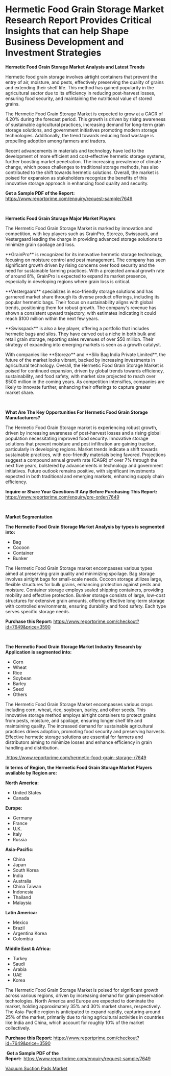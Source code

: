 <p><h1>Hermetic Food Grain Storage Market Research Report Provides Critical Insights that can help Shape Business Development and Investment Strategies</h1></p><p><strong>Hermetic Food Grain Storage Market Analysis and Latest Trends</strong></p>
<p><p>Hermetic food grain storage involves airtight containers that prevent the entry of air, moisture, and pests, effectively preserving the quality of grains and extending their shelf life. This method has gained popularity in the agricultural sector due to its efficiency in reducing post-harvest losses, ensuring food security, and maintaining the nutritional value of stored grains. </p><p>The Hermetic Food Grain Storage Market is expected to grow at a CAGR of 4.20% during the forecast period. This growth is driven by rising awareness of sustainable agricultural practices, increasing demand for long-term grain storage solutions, and government initiatives promoting modern storage technologies. Additionally, the trend towards reducing food wastage is propelling adoption among farmers and traders. </p><p>Recent advancements in materials and technology have led to the development of more efficient and cost-effective hermetic storage systems, further boosting market penetration. The increasing prevalence of climate change, which poses challenges to traditional storage methods, has also contributed to the shift towards hermetic solutions. Overall, the market is poised for expansion as stakeholders recognize the benefits of this innovative storage approach in enhancing food quality and security.</p></p>
<p><strong>Get a Sample PDF of the Report:&nbsp;</strong> <a href="https://www.reportprime.com/enquiry/request-sample/7649?utm_campaign=3170&utm_medium=2&utm_source=Github&utm_content=ia&utm_term=19032025&utm_id=hermetic-food-grain-storage">https://www.reportprime.com/enquiry/request-sample/7649</a></p>
<p>&nbsp;</p>
<p><strong>Hermetic Food Grain Storage Major Market Players</strong></p>
<p><p>The Hermetic Food Grain Storage Market is marked by innovation and competition, with key players such as GrainPro, Storezo, Swisspack, and Vestergaard leading the charge in providing advanced storage solutions to minimize grain spoilage and loss.</p><p>**GrainPro** is recognized for its innovative hermetic storage technology, focusing on moisture control and pest management. The company has seen significant growth driven by rising concerns over food security and the need for sustainable farming practices. With a projected annual growth rate of around 8%, GrainPro is expected to expand its market presence, especially in developing regions where grain loss is critical.</p><p>**Vestergaard** specializes in eco-friendly storage solutions and has garnered market share through its diverse product offerings, including its popular hermetic bags. Their focus on sustainability aligns with global trends, positioning them for robust growth. The company's revenue has shown a consistent upward trajectory, with estimates indicating it could reach $100 million within the next few years.</p><p>**Swisspack** is also a key player, offering a portfolio that includes hermetic bags and silos. They have carved out a niche in both bulk and retail grain storage, reporting sales revenues of over $50 million. Their strategy of expanding into emerging markets is seen as a growth catalyst.</p><p>With companies like **Storezo** and **Silo Bag India Private Limited**, the future of the market looks vibrant, backed by increasing investments in agricultural technology. Overall, the Hermetic Food Grain Storage Market is poised for continued expansion, driven by global trends towards efficiency, sustainability, and food safety, with market size projected to reach over $500 million in the coming years. As competition intensifies, companies are likely to innovate further, enhancing their offerings to capture greater market share.</p></p>
<p>&nbsp;</p>
<p><strong>What Are The Key Opportunities For Hermetic Food Grain Storage Manufacturers?</strong></p>
<p><p>The Hermetic Food Grain Storage market is experiencing robust growth, driven by increasing awareness of post-harvest losses and a rising global population necessitating improved food security. Innovative storage solutions that prevent moisture and pest infiltration are gaining traction, particularly in developing regions. Market trends indicate a shift towards sustainable practices, with eco-friendly materials being favored. Projections suggest a compound annual growth rate (CAGR) of over 7% through the next five years, bolstered by advancements in technology and government initiatives. Future outlook remains positive, with significant investments expected in both traditional and emerging markets, enhancing supply chain efficiency.</p></p>
<p><strong>Inquire or Share Your Questions If Any Before Purchasing This Report:</strong> <a href="https://www.reportprime.com/enquiry/pre-order/7649?utm_campaign=3170&utm_medium=2&utm_source=Github&utm_content=ia&utm_term=19032025&utm_id=hermetic-food-grain-storage">https://www.reportprime.com/enquiry/pre-order/7649</a></p>
<p>&nbsp;</p>
<p><strong>Market Segmentation</strong></p>
<p><strong>The Hermetic Food Grain Storage Market Analysis by types is segmented into:</strong></p>
<p><ul><li>Bag</li><li>Cocoon</li><li>Container</li><li>Bunker</li></ul></p>
<p><p>The Hermetic Food Grain Storage market encompasses various types aimed at preserving grain quality and minimizing spoilage. Bag storage involves airtight bags for small-scale needs. Cocoon storage utilizes large, flexible structures for bulk grains, enhancing protection against pests and moisture. Container storage employs sealed shipping containers, providing mobility and effective protection. Bunker storage consists of large, low-cost structures for extensive grain amounts, offering effective long-term storage with controlled environments, ensuring durability and food safety. Each type serves specific storage needs.</p></p>
<p><strong>Purchase this Report:&nbsp;</strong><a href="https://www.reportprime.com/checkout?id=7649&price=3590&utm_campaign=3170&utm_medium=2&utm_source=Github&utm_content=ia&utm_term=19032025&utm_id=hermetic-food-grain-storage">https://www.reportprime.com/checkout?id=7649&price=3590</a></p>
<p>&nbsp;</p>
<p><strong>The Hermetic Food Grain Storage Market Industry Research by Application is segmented into:</strong></p>
<p><ul><li>Corn</li><li>Wheat</li><li>Rice</li><li>Soybean</li><li>Barley</li><li>Seed</li><li>Others</li></ul></p>
<p><p>The Hermetic Food Grain Storage Market encompasses various crops including corn, wheat, rice, soybean, barley, and other seeds. This innovative storage method employs airtight containers to protect grains from pests, moisture, and spoilage, ensuring longer shelf life and maintaining quality. The increased demand for sustainable agricultural practices drives adoption, promoting food security and preserving harvests. Effective hermetic storage solutions are essential for farmers and distributors aiming to minimize losses and enhance efficiency in grain handling and distribution.</p></p>
<p><a href="https://www.reportprime.com/hermetic-food-grain-storage-r7649?utm_campaign=3170&utm_medium=2&utm_source=Github&utm_content=ia&utm_term=19032025&utm_id=hermetic-food-grain-storage">&nbsp;https://www.reportprime.com/hermetic-food-grain-storage-r7649</a></p>
<p><strong>In terms of Region, the Hermetic Food Grain Storage Market Players available by Region are:</strong></p>
<p>
    <p> <strong> North America: </strong>
        <ul>
            <li>United States</li>
            <li>Canada</li>
        </ul>
        </p> 
    <p> <strong> Europe: </strong>
        <ul>
            <li>Germany</li>
            <li>France</li>
            <li>U.K.</li>
            <li>Italy</li>
            <li>Russia</li>
        </ul>
        </p> 
    <p> <strong> Asia-Pacific: </strong>
        <ul>
            <li>China</li>
            <li>Japan</li>
            <li>South Korea</li>
            <li>India</li>
            <li>Australia</li>
            <li>China Taiwan</li>
            <li>Indonesia</li>
            <li>Thailand</li>
            <li>Malaysia</li>
        </ul>
        </p> 
    <p> <strong> Latin America: </strong>
        <ul>
            <li>Mexico</li>
            <li>Brazil</li>
            <li>Argentina Korea</li>
            <li>Colombia</li>
        </ul>
        </p> 
    <p> <strong> Middle East & Africa: </strong>
        <ul>
            <li>Turkey</li>
            <li>Saudi</li>
            <li>Arabia</li>
            <li>UAE</li>
            <li>Korea</li>
        </ul>
    </p>
    </p>
<p><p>The Hermetic Food Grain Storage Market is poised for significant growth across various regions, driven by increasing demand for grain preservation technologies. North America and Europe are expected to dominate the market, holding approximately 35% and 30% market shares, respectively. The Asia-Pacific region is anticipated to expand rapidly, capturing around 25% of the market, primarily due to rising agricultural activities in countries like India and China, which account for roughly 10% of the market collectively.</p></p>
<p><strong>Purchase this Report: </strong><a href="https://www.reportprime.com/checkout?id=7649&price=3590&utm_campaign=3170&utm_medium=2&utm_source=Github&utm_content=ia&utm_term=19032025&utm_id=hermetic-food-grain-storage">https://www.reportprime.com/checkout?id=7649&price=3590</a></p>
<p>&nbsp;<strong>Get a Sample PDF of the Report:&nbsp;&nbsp;</strong><a href="https://www.reportprime.com/enquiry/request-sample/7649?utm_campaign=3170&utm_medium=2&utm_source=Github&utm_content=ia&utm_term=19032025&utm_id=hermetic-food-grain-storage">https://www.reportprime.com/enquiry/request-sample/7649</a></p>
<p><strong></strong></p>
<p><p><a href="https://github.com/JakirUddin651/Market-Research-Report-List-2/blob/main/vacuum-suction-pads-market.md?utm_campaign=3170&utm_medium=2&utm_source=Github&utm_content=ia&utm_term=19032025&utm_id=hermetic-food-grain-storage">Vacuum Suction Pads Market</a></p></p>